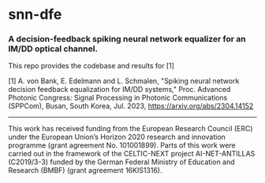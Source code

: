 # snn-dfe
### A decision-feedback spiking neural network equalizer for an IM/DD optical channel.

This repo provides the codebase and results for [1]

[1] A. von Bank, E. Edelmann and L. Schmalen, "Spiking neural network decision feedback equalization for IM/DD systems," Proc. Advanced Photonic Congress: Signal Processing in Photonic Communications (SPPCom), Busan, South Korea, Jul. 2023, https://arxiv.org/abs/2304.14152

---

This work has received funding from the European Research Council (ERC) under the European Union’s Horizon 2020 research and innovation programme (grant agreement No. 101001899). Parts of this work were carried out in the framework of the CELTIC-NEXT project AI-NET-ANTILLAS (C2019/3-3) funded by the German Federal Ministry of Education and Research (BMBF) (grant agreement 16KIS1316).
